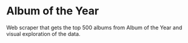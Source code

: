 # Album of the Year

Web scraper that gets the top 500 albums from Album of the Year and visual exploration of the data. 
